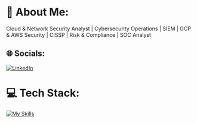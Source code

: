 # 💫 About Me:
Cloud & Network Security Analyst | Cybersecurity Operations | SIEM | GCP & AWS Security | CISSP | Risk & Compliance | SOC Analyst


## 🌐 Socials:
[![LinkedIn](https://img.shields.io/badge/LinkedIn-%230077B5.svg?logo=linkedin&logoColor=white)](https://linkedin.com/in/https://www.linkedin.com/in/diego-jimenez-261060126/) 

# 💻 Tech Stack:


[![My Skills](https://skillicons.dev/icons?i=aws,linux,docker,ai,pr,powershell,vscode,azure,=3)](https://skillicons.dev)
